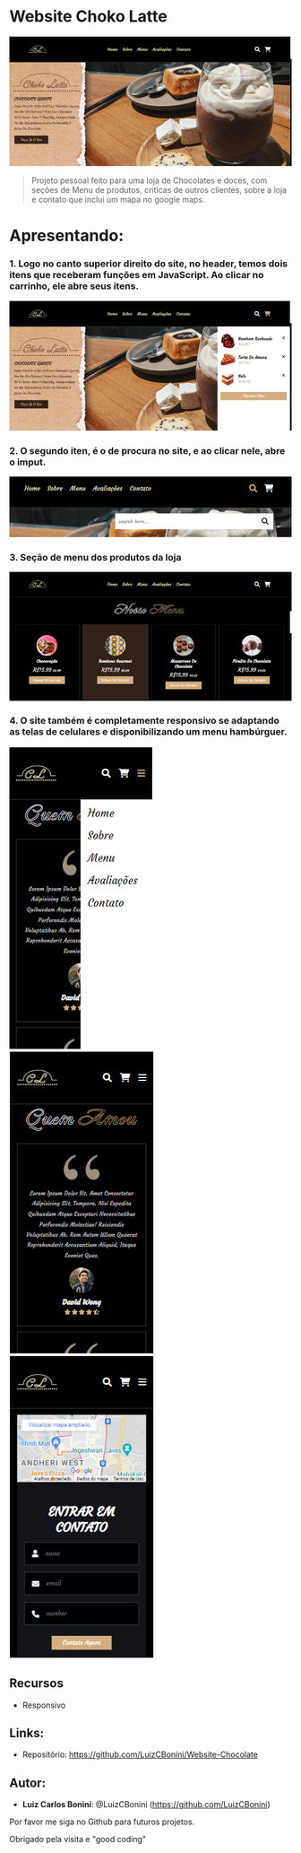 # Website Choko Latte
 
<img src="https://github.com/LuizCBonini/Website-Chocolate/blob/main/assets/img/Home.png" alt="Home do website">

> Projeto pessoal feito para uma loja de Chocolates e doces, com seções de Menu de produtos, criticas de outros clientes, sobre a loja e contato que inclui um mapa no google maps.

# Apresentando:
### 1. Logo no canto superior direito do site, no header, temos dois itens que receberam funções em JavaScript. Ao clicar no carrinho, ele abre seus itens.
![Home do projeto com carrinho aberto](https://github.com/LuizCBonini/Website-Chocolate/blob/main/assets/img/Home-CL.png)

### 2. O segundo iten, é o de procura no site, e ao clicar nele, abre o imput.
![Imput do search aberto](https://github.com/LuizCBonini/Website-Chocolate/blob/main/assets/img/Home-search.png)

### 3. Seção de menu dos produtos da loja
![Menu de produtos](https://github.com/LuizCBonini/Website-Chocolate/blob/main/assets/img/Home-menu.png)

### 4. O site também é completamente responsivo se adaptando as telas de celulares e disponibilizando um menu hambúrguer.
![Menu de produtos](https://github.com/LuizCBonini/Website-Chocolate/blob/main/assets/img/Home-header-responsive.png)
![Menu de produtos](https://github.com/LuizCBonini/Website-Chocolate/blob/main/assets/img/Home-reviews.png)
![Menu de produtos](https://github.com/LuizCBonini/Website-Chocolate/blob/main/assets/img/Home-contact.png)


## Recursos
- Responsivo

## Links:
- Repositório: https://github.com/LuizCBonini/Website-Chocolate

## Autor:
* **Luiz Carlos Bonini**: @LuizCBonini (https://github.com/LuizCBonini)

Por favor me siga no Github para futuros projetos.

Obrigado pela visita e "good coding"

